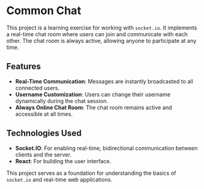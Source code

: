 # Common Chat

This project is a learning exercise for working with `socket.io`. It implements a real-time chat room where users can join and communicate with each other. The chat room is always active, allowing anyone to participate at any time.

## Features
- **Real-Time Communication**: Messages are instantly broadcasted to all connected users.
- **Username Customization**: Users can change their username dynamically during the chat session.
- **Always Online Chat Room**: The chat room remains active and accessible at all times.

## Technologies Used
- **Socket.IO**: For enabling real-time, bidirectional communication between clients and the server.
- **React**: For building the user interface.


This project serves as a foundation for understanding the basics of `socket.io` and real-time web applications.
